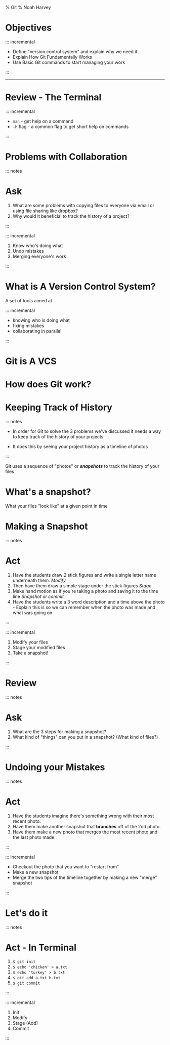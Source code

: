 % Git
% Noah Harvey

# Objectives

::: incremental 

* Define "version control system" and explain why we need it.
* Explain How Git Fundamentally Works
* Use Basic Git commands to start managing your work

:::

---

# Review - The Terminal

::: incremental

* `man` - get help on a command
* `-h` flag - a common flag to get short help on commands

:::

# Problems with Collaboration

::: notes
# Ask

1. What are some problems with copying files to everyone via email or using
	 file sharing like dropbox?
1. Why would it beneficial to track the history of a project?

:::

::: incremental

1. Know who's doing what
2. Undo mistakes
3. Merging everyone's work

:::


# What is A Version Control System?

A set of tools aimed at 

::: incremental

* knowing who is doing what
* fixing mistakes
* collaborating in parallel

:::

# Git is A VCS

# How does Git work?

# Keeping Track of History

::: notes

* In order for Git to solve the 3 problems we've discussed it needs a way to
  keep track of the history of your projects

* It does this by seeing your project history as a timeline of photos

:::

Git uses a sequence of "photos" or __*snapshots*__ to track the history of your
files

# What's a snapshot?

What your files "look like" at a given point in time

# Making a Snapshot

::: notes

# Act

1. Have the students draw 2 stick figures and write a single letter name
	 underneath them. _Modify_
1. Then have them draw a simple stage under the stick figures _Stage_
1. Make hand motion as if you're taking a photo and saving it to the time line
	 _Snapshot or commit_
1. Have the students write a 3 word description and a time above the photo -
	 Explain this is so we can remember when the photo was made and what was
   going on

:::

::: incremental

1. Modify your files
1. Stage your modified files
1. Take a snapshot!

:::

# Review

::: notes

# Ask

1. What are the 3 steps for making a snapshot?
1. What kind of "things" can you put in a snapshot? (What kind of files?)

:::

# Undoing your Mistakes

::: notes

# Act

1. Have the students imagine there's something wrong with their most recent photo.
1. Have them make another snapshot that __branches__ off of the 2nd photo.
1. Have them make a new photo that merges the most recent photo and the last photo made.

:::

::: incremental

* Checkout the photo that you want to "restart from"
* Make a new snapshot
* Merge the two tips of the timeline together by making a new "merge" snapshot

:::


# Let's do it

::: notes

# Act - In Terminal

1. `$ git init`
1. `$ echo 'chicken' > a.txt`
1. `$ echo 'turkey' > b.txt`
1. `$ git add a.txt b.txt`
1. `$ git commit`

:::

::: incremental

1. Init
1. Modify
1. Stage (Add)
1. Commit

:::
